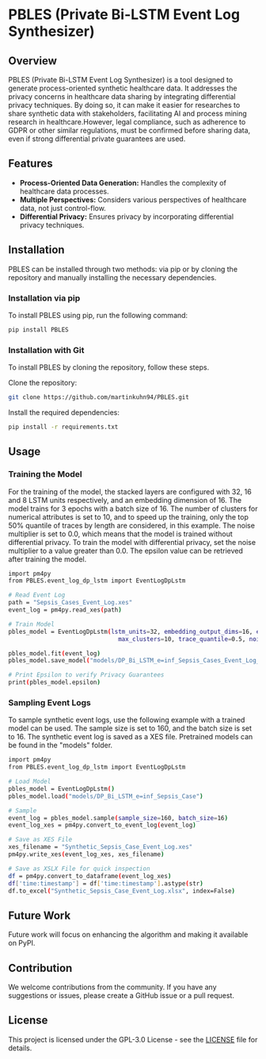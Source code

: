 # PBLES (Private Bi-LSTM Event Log Synthesizer)

## Overview

PBLES (Private Bi-LSTM Event Log Synthesizer) is a tool designed to generate process-oriented synthetic healthcare data.
It addresses the privacy concerns in healthcare data sharing by integrating differential privacy techniques. 
By doing so, it can make it easier for researches to share synthetic data with stakeholders, 
facilitating AI and process mining research in healthcare.However, legal compliance, such as adherence to GDPR or 
other similar regulations, must be confirmed before sharing data, even if strong differential private guarantees are used.

## Features

- **Process-Oriented Data Generation:** Handles the complexity of healthcare data processes.
- **Multiple Perspectives:** Considers various perspectives of healthcare data, not just control-flow.
- **Differential Privacy:** Ensures privacy by incorporating differential privacy techniques.

## Installation
PBLES can be installed through two methods: via pip or by cloning the repository and manually installing the necessary dependencies.

### Installation via pip
To install PBLES using pip, run the following command:
```bash
pip install PBLES
```


### Installation with Git

To install PBLES by cloning the repository, follow these steps.

Clone the repository:
```bash
git clone https://github.com/martinkuhn94/PBLES.git
```

Install the required dependencies:

```bash
pip install -r requirements.txt
```

## Usage

### Training the Model 
For the training of the model, the stacked layers are configured with 32, 16 and 8 LSTM units respectively, and an embedding dimension of 16. The model trains for 3 epochs with a batch size of 16. The number of clusters for numerical attributes is set to 10, and to speed up the training, only the top 50% quantile of traces by length are considered, in this example. The noise multiplier is set to 0.0, which means that the model is trained without differential privacy. To train the model with differential privacy, set the noise multiplier to a value greater than 0.0. The epsilon value can be retrieved after training the model.
```bash
import pm4py
from PBLES.event_log_dp_lstm import EventLogDpLstm

# Read Event Log
path = "Sepsis_Cases_Event_Log.xes"
event_log = pm4py.read_xes(path)

# Train Model
pbles_model = EventLogDpLstm(lstm_units=32, embedding_output_dims=16, epochs=3, batch_size=16,
                               max_clusters=10, trace_quantile=0.5, noise_multiplier=0.0)

pbles_model.fit(event_log)
pbles_model.save_model("models/DP_Bi_LSTM_e=inf_Sepsis_Cases_Event_Log_test")

# Print Epsilon to verify Privacy Guarantees
print(pbles_model.epsilon)
```

### Sampling Event Logs 
To sample synthetic event logs, use the following example with a trained model can be used. The sample size is set to 160, and the batch size is set to 16. The synthetic event log is saved as a XES file.
Pretrained models can be found in the "models" folder.
```bash
import pm4py
from PBLES.event_log_dp_lstm import EventLogDpLstm

# Load Model
pbles_model = EventLogDpLstm()
pbles_model.load("models/DP_Bi_LSTM_e=inf_Sepsis_Case")

# Sample
event_log = pbles_model.sample(sample_size=160, batch_size=16)
event_log_xes = pm4py.convert_to_event_log(event_log)

# Save as XES File
xes_filename = "Synthetic_Sepsis_Case_Event_Log.xes"
pm4py.write_xes(event_log_xes, xes_filename)

# Save as XSLX File for quick inspection
df = pm4py.convert_to_dataframe(event_log_xes)
df['time:timestamp'] = df['time:timestamp'].astype(str)
df.to_excel("Synthetic_Sepsis_Case_Event_Log.xlsx", index=False)
```

## Future Work
Future work will focus on enhancing the algorithm and making it available on PyPI.

## Contribution

We welcome contributions from the community. If you have any suggestions or issues, please create a GitHub issue or a pull request. 


## License
This project is licensed under the GPL-3.0 License - see the [LICENSE](LICENSE) file for details.

